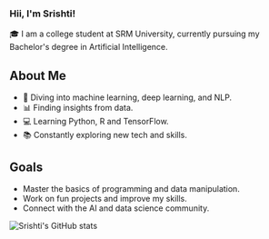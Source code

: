 ### Hii, I'm Srishti!

🎓 I am a college student at SRM University, currently pursuing my Bachelor's degree in Artificial Intelligence.</br>

## About Me
- 🤖 Diving into machine learning, deep learning, and NLP.</br>
- 📊 Finding insights from data.</br>
- 💻 Learning Python, R and TensorFlow.</br>
- 📚 Constantly exploring new tech and skills.</br>

## Goals

- Master the basics of programming and data manipulation.
- Work on fun projects and improve my skills.
- Connect with the AI and data science community.

![Srishti's GitHub stats](https://github-readme-stats.vercel.app/api?username=ssrishtix&show_icons=true&theme=radical)

